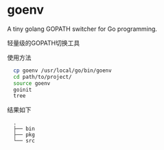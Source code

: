 goenv
=====

A tiny golang GOPATH switcher for Go programming.

轻量级的GOPATH切换工具

使用方法

```bash
  cp goenv /usr/local/go/bin/goenv
  cd path/to/project/
  source goenv
  goinit
  tree
```
结果如下
```base
  .
  ├── bin
  ├── pkg
  └── src
```

  
  
